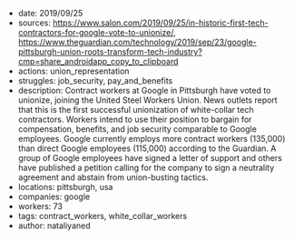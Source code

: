 - date: 2019/09/25
- sources: https://www.salon.com/2019/09/25/in-historic-first-tech-contractors-for-google-vote-to-unionize/, https://www.theguardian.com/technology/2019/sep/23/google-pittsburgh-union-roots-transform-tech-industry?cmp=share_androidapp_copy_to_clipboard
- actions: union_representation
- struggles: job_security, pay_and_benefits
- description: Contract workers at Google in Pittsburgh have voted to unionize, joining the United Steel Workers Union. News outlets report that this is the first successful unionization of white-collar tech contractors. Workers intend to use their position to bargain for compensation, benefits, and job security comparable to Google employees. Google currently employs more contract workers (135,000) than direct Google employees (115,000) according to the Guardian. A group of Google employees have signed a letter of support and others have published a petition calling for the company to sign a neutrality agreement and abstain from union-busting tactics.
- locations: pittsburgh, usa
- companies: google
- workers: 73
- tags: contract_workers, white_collar_workers
- author: nataliyaned

